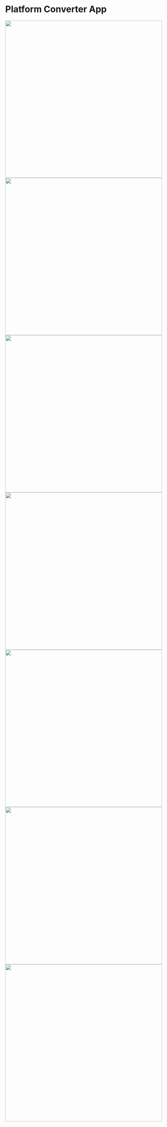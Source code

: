 # Platform Converter App

<img src="https://github.com/Dipalig971/platform_convertera_pp/assets/143181151/d44aa361-82eb-4479-ad74-0db582a607d9" height=500px>
<img src="https://github.com/Dipalig971/platform_convertera_pp/assets/143181151/33534b11-5e9a-4a54-a484-380d205ad610" height=500px>
<img src="https://github.com/Dipalig971/platform_convertera_pp/assets/143181151/9749623c-bc3f-4195-bb16-a56200ccbabd"height=500px>
<img src="https://github.com/Dipalig971/platform_convertera_pp/assets/143181151/9311b947-7457-4f70-b142-5490d0b3c236"height=500px>
<img src="https://github.com/Dipalig971/platform_convertera_pp/assets/143181151/c71f97b0-44a1-4a88-867b-ebd10a775f9a" height=500px>
<img src="https://github.com/Dipalig971/platform_convertera_pp/assets/143181151/3db278b1-b1f8-41f5-a3d1-94c814384b66" height=500px>
<img src="https://github.com/Dipalig971/platform_convertera_pp/assets/143181151/e09613d3-0c05-48c8-a571-9934f4e8ee48" height=500px>

